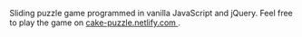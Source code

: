 Sliding puzzle game programmed in vanilla JavaScript and jQuery. Feel free to play the game on [cake-puzzle.netlify.com ](https://cake-puzzle.netlify.com).